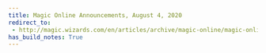 ```yaml
---
title: Magic Online Announcements, August 4, 2020
redirect_to:
 - http://magic.wizards.com/en/articles/archive/magic-online/magic-online-announcements-august-4-2020
has_build_notes: True
---
```

